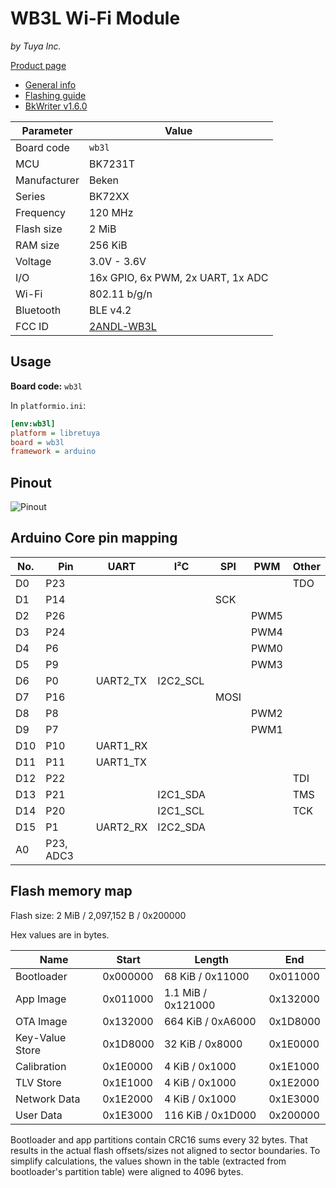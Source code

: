 # WB3L Wi-Fi Module

*by Tuya Inc.*

[Product page](https://developer.tuya.com/en/docs/iot/wb3l-module-datasheet?id=K9duiggw2v8sp)

- [General info](../../docs/platform/beken-72xx/README.md)
- [Flashing guide](../../docs/platform/beken-72xx/flashing.md)
- [BkWriter v1.6.0](https://images.tuyacn.com/smart/bk_writer1.60/bk_writer1.60.exe)

Parameter    | Value
-------------|------------------------------------------
Board code   | `wb3l`
MCU          | BK7231T
Manufacturer | Beken
Series       | BK72XX
Frequency    | 120 MHz
Flash size   | 2 MiB
RAM size     | 256 KiB
Voltage      | 3.0V - 3.6V
I/O          | 16x GPIO, 6x PWM, 2x UART, 1x ADC
Wi-Fi        | 802.11 b/g/n
Bluetooth    | BLE v4.2
FCC ID       | [2ANDL-WB3L](https://fccid.io/2ANDL-WB3L)

## Usage

**Board code:** `wb3l`

In `platformio.ini`:

```ini
[env:wb3l]
platform = libretuya
board = wb3l
framework = arduino
```

## Pinout

![Pinout](pinout_wb3l.svg)

## Arduino Core pin mapping

No. | Pin       | UART     | I²C      | SPI  | PWM  | Other
----|-----------|----------|----------|------|------|------
D0  | P23       |          |          |      |      | TDO
D1  | P14       |          |          | SCK  |      |
D2  | P26       |          |          |      | PWM5 |
D3  | P24       |          |          |      | PWM4 |
D4  | P6        |          |          |      | PWM0 |
D5  | P9        |          |          |      | PWM3 |
D6  | P0        | UART2_TX | I2C2_SCL |      |      |
D7  | P16       |          |          | MOSI |      |
D8  | P8        |          |          |      | PWM2 |
D9  | P7        |          |          |      | PWM1 |
D10 | P10       | UART1_RX |          |      |      |
D11 | P11       | UART1_TX |          |      |      |
D12 | P22       |          |          |      |      | TDI
D13 | P21       |          | I2C1_SDA |      |      | TMS
D14 | P20       |          | I2C1_SCL |      |      | TCK
D15 | P1        | UART2_RX | I2C2_SDA |      |      |
A0  | P23, ADC3 |          |          |      |      |

## Flash memory map

Flash size: 2 MiB / 2,097,152 B / 0x200000

Hex values are in bytes.

Name            | Start    | Length             | End
----------------|----------|--------------------|---------
Bootloader      | 0x000000 | 68 KiB / 0x11000   | 0x011000
App Image       | 0x011000 | 1.1 MiB / 0x121000 | 0x132000
OTA Image       | 0x132000 | 664 KiB / 0xA6000  | 0x1D8000
Key-Value Store | 0x1D8000 | 32 KiB / 0x8000    | 0x1E0000
Calibration     | 0x1E0000 | 4 KiB / 0x1000     | 0x1E1000
TLV Store       | 0x1E1000 | 4 KiB / 0x1000     | 0x1E2000
Network Data    | 0x1E2000 | 4 KiB / 0x1000     | 0x1E3000
User Data       | 0x1E3000 | 116 KiB / 0x1D000  | 0x200000

Bootloader and app partitions contain CRC16 sums every 32 bytes. That results in the actual flash offsets/sizes not aligned to sector boundaries. To simplify calculations, the values shown in the table (extracted from bootloader's partition table) were aligned to 4096 bytes.

